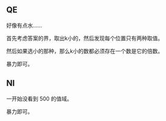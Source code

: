 ## QE
好像有点水……

首先考虑答案的界，取出k小的，然后发现每个位置只有两种取值。

然后如果选小的那种，那么k小的数都必须存在一个数是它的倍数。

暴力即可。

## NI
一开始没看到 500 的值域。

暴力即可。

